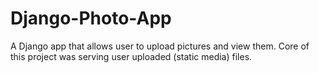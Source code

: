 Django-Photo-App
================

A Django app that allows user to upload pictures and view them. 
Core of this project was serving user uploaded (static media) files.


